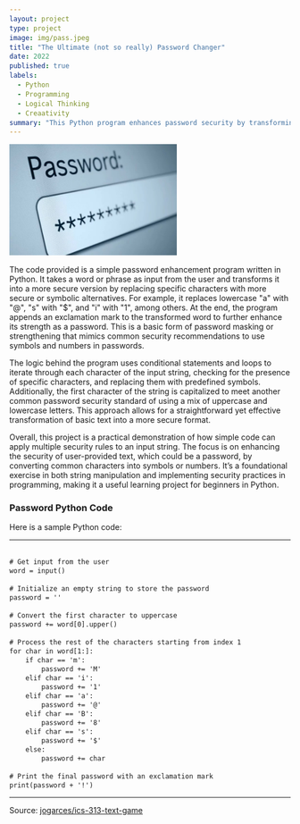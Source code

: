 ```yaml
---
layout: project
type: project
image: img/pass.jpeg
title: "The Ultimate (not so really) Password Changer"
date: 2022
published: true
labels:
  - Python
  - Programming
  - Logical Thinking
  - Creaativity 
summary: "This Python program enhances password security by transforming user input through character replacements, capitalization, and symbol insertion, applying common password-strengthening practices."
---
```


<img width="300px" class="img-fluid" src="../img/password.jpeg">

The code provided is a simple password enhancement program written in Python. It takes a word or phrase as input from the user and transforms it into a more secure version by replacing specific characters with more secure or symbolic alternatives. For example, it replaces lowercase "a" with "@", "s" with "$", and "i" with "1", among others. At the end, the program appends an exclamation mark to the transformed word to further enhance its strength as a password. This is a basic form of password masking or strengthening that mimics common security recommendations to use symbols and numbers in passwords.

The logic behind the program uses conditional statements and loops to iterate through each character of the input string, checking for the presence of specific characters, and replacing them with predefined symbols. Additionally, the first character of the string is capitalized to meet another common password security standard of using a mix of uppercase and lowercase letters. This approach allows for a straightforward yet effective transformation of basic text into a more secure format.

Overall, this project is a practical demonstration of how simple code can apply multiple security rules to an input string. The focus is on enhancing the security of user-provided text, which could be a password, by converting common characters into symbols or numbers. It’s a foundational exercise in both string manipulation and implementing security practices in programming, making it a useful learning project for beginners in Python.

### Password Python Code

Here is a sample Python code:

<hr>

<pre><code>
# Get input from the user
word = input()

# Initialize an empty string to store the password
password = ''

# Convert the first character to uppercase
password += word[0].upper()

# Process the rest of the characters starting from index 1
for char in word[1:]:
    if char == 'm':
        password += 'M'
    elif char == 'i':
        password += '1'
    elif char == 'a':
        password += '@'
    elif char == 'B':
        password += '8'
    elif char == 's':
        password += '$'
    else:
        password += char

# Print the final password with an exclamation mark
print(password + '!')
</code></pre>

<hr>

Source: <a href="https://github.com/jogarces/ics-313-text-game"><i class="large github icon"></i>jogarces/ics-313-text-game</a>
